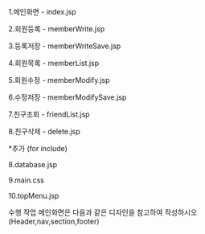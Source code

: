 1.메인화면 - index.jsp

2.회원등록 - memberWrite.jsp

3.등록저장 - memberWriteSave.jsp

4.회원목록 - memberList.jsp

5.회원수정 - memberModify.jsp

6.수정저장 - memberModifySave.jsp

7.친구조회 - friendList.jsp

8.친구삭제 - delete.jsp

*추가 (for include)

8.database.jsp

9.main.css

10.topMenu.jsp

수행 작업
메인화면은 다음과 같은 디자인을 참고하여 작성하시오
(Header,nav,section,footer)
<header>
<nav>
<section>
<footer>
